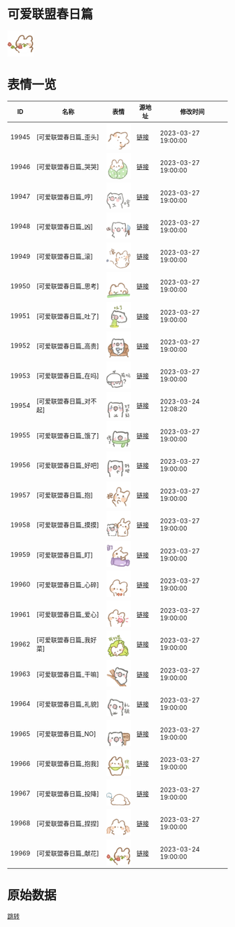 # 可爱联盟春日篇

<img src="./cover.png" height="60" alt="cover" />

# 表情一览

|ID|名称|表情|源地址|修改时间|
|----|----|----|----|----|
|19945|[可爱联盟春日篇_歪头]|<img src="./pic/019945_%5B可爱联盟春日篇_歪头%5D.png" height="60" alt="歪头"/>|[链接](https://i0.hdslb.com/bfs/garb/7c0f963ac253a323c25b182f69f66c8563d74596.png)|2023-03-27 19:00:00|
|19946|[可爱联盟春日篇_哭哭]|<img src="./pic/019946_%5B可爱联盟春日篇_哭哭%5D.png" height="60" alt="哭哭"/>|[链接](https://i0.hdslb.com/bfs/garb/77282cee8311f05d9efc8a9c1b2b948a7b20eb80.png)|2023-03-27 19:00:00|
|19947|[可爱联盟春日篇_哼]|<img src="./pic/019947_%5B可爱联盟春日篇_哼%5D.png" height="60" alt="哼"/>|[链接](https://i0.hdslb.com/bfs/garb/d25caf40b7628432ce394ea33c303d716e519d46.png)|2023-03-27 19:00:00|
|19948|[可爱联盟春日篇_凶]|<img src="./pic/019948_%5B可爱联盟春日篇_凶%5D.png" height="60" alt="凶"/>|[链接](https://i0.hdslb.com/bfs/garb/d79726de2d234dd4efc07d4c963e1228ba723a5c.png)|2023-03-27 19:00:00|
|19949|[可爱联盟春日篇_滚]|<img src="./pic/019949_%5B可爱联盟春日篇_滚%5D.png" height="60" alt="滚"/>|[链接](https://i0.hdslb.com/bfs/garb/7e7a520d3bcad38a582391504125dae653eb8f84.png)|2023-03-27 19:00:00|
|19950|[可爱联盟春日篇_思考]|<img src="./pic/019950_%5B可爱联盟春日篇_思考%5D.png" height="60" alt="思考"/>|[链接](https://i0.hdslb.com/bfs/garb/38fd89d046f17a79097bea933f43b0f814463a82.png)|2023-03-27 19:00:00|
|19951|[可爱联盟春日篇_吐了]|<img src="./pic/019951_%5B可爱联盟春日篇_吐了%5D.png" height="60" alt="吐了"/>|[链接](https://i0.hdslb.com/bfs/garb/ec4b792ec7bcdfcf26c3d8d120504c1bf3ab42f7.png)|2023-03-27 19:00:00|
|19952|[可爱联盟春日篇_高贵]|<img src="./pic/019952_%5B可爱联盟春日篇_高贵%5D.png" height="60" alt="高贵"/>|[链接](https://i0.hdslb.com/bfs/garb/dd40f36b041bf35efd5bc3adce6f7f45560db5a8.png)|2023-03-27 19:00:00|
|19953|[可爱联盟春日篇_在吗]|<img src="./pic/019953_%5B可爱联盟春日篇_在吗%5D.png" height="60" alt="在吗"/>|[链接](https://i0.hdslb.com/bfs/garb/f31108e85b97f0271f48a6c44ad7a13dd9d76d99.png)|2023-03-27 19:00:00|
|19954|[可爱联盟春日篇_对不起]|<img src="./pic/019954_%5B可爱联盟春日篇_对不起%5D.png" height="60" alt="对不起"/>|[链接](https://i0.hdslb.com/bfs/garb/54fa67a2669aa8804c6c5d2537a84a734e95fce8.png)|2023-03-24 12:08:20|
|19955|[可爱联盟春日篇_饿了]|<img src="./pic/019955_%5B可爱联盟春日篇_饿了%5D.png" height="60" alt="饿了"/>|[链接](https://i0.hdslb.com/bfs/garb/1159954d228f879a41afd0a70cbf53fa4e62920c.png)|2023-03-27 19:00:00|
|19956|[可爱联盟春日篇_好吧]|<img src="./pic/019956_%5B可爱联盟春日篇_好吧%5D.png" height="60" alt="好吧"/>|[链接](https://i0.hdslb.com/bfs/garb/c0a3dd1ce8888c78e0f23ffead0c1099b4322da4.png)|2023-03-27 19:00:00|
|19957|[可爱联盟春日篇_抱]|<img src="./pic/019957_%5B可爱联盟春日篇_抱%5D.png" height="60" alt="抱"/>|[链接](https://i0.hdslb.com/bfs/garb/55110fc2cb907f044f0ce2efc7fead30ea75cf31.png)|2023-03-27 19:00:00|
|19958|[可爱联盟春日篇_摸摸]|<img src="./pic/019958_%5B可爱联盟春日篇_摸摸%5D.png" height="60" alt="摸摸"/>|[链接](https://i0.hdslb.com/bfs/garb/874287cbb352273417d5f96c290129ce2a2afc03.png)|2023-03-27 19:00:00|
|19959|[可爱联盟春日篇_盯]|<img src="./pic/019959_%5B可爱联盟春日篇_盯%5D.png" height="60" alt="盯"/>|[链接](https://i0.hdslb.com/bfs/garb/cb89c4ab40e02d634879447c6f3474302c5fea35.png)|2023-03-27 19:00:00|
|19960|[可爱联盟春日篇_心碎]|<img src="./pic/019960_%5B可爱联盟春日篇_心碎%5D.png" height="60" alt="心碎"/>|[链接](https://i0.hdslb.com/bfs/garb/199eb51249ff7518b40a695304933df46f5c9184.png)|2023-03-27 19:00:00|
|19961|[可爱联盟春日篇_爱心]|<img src="./pic/019961_%5B可爱联盟春日篇_爱心%5D.png" height="60" alt="爱心"/>|[链接](https://i0.hdslb.com/bfs/garb/988288d8b669bb2bd7fb496592c4aad62823770d.png)|2023-03-27 19:00:00|
|19962|[可爱联盟春日篇_我好菜]|<img src="./pic/019962_%5B可爱联盟春日篇_我好菜%5D.png" height="60" alt="我好菜"/>|[链接](https://i0.hdslb.com/bfs/garb/c40bd5e2e6f32242a40f753bb9186e1b13c70915.png)|2023-03-27 19:00:00|
|19963|[可爱联盟春日篇_干嘛]|<img src="./pic/019963_%5B可爱联盟春日篇_干嘛%5D.png" height="60" alt="干嘛"/>|[链接](https://i0.hdslb.com/bfs/garb/f5954d7d82275200e3e48bbe0d4a325a7c87a12a.png)|2023-03-27 19:00:00|
|19964|[可爱联盟春日篇_礼貌]|<img src="./pic/019964_%5B可爱联盟春日篇_礼貌%5D.png" height="60" alt="礼貌"/>|[链接](https://i0.hdslb.com/bfs/garb/aaae2cd78b3359cd7a807c068beacdf654b4a172.png)|2023-03-27 19:00:00|
|19965|[可爱联盟春日篇_NO]|<img src="./pic/019965_%5B可爱联盟春日篇_NO%5D.png" height="60" alt="NO"/>|[链接](https://i0.hdslb.com/bfs/garb/f27b52a8e73f78cf2b39507dec1335c686f17a0c.png)|2023-03-27 19:00:00|
|19966|[可爱联盟春日篇_抱我]|<img src="./pic/019966_%5B可爱联盟春日篇_抱我%5D.png" height="60" alt="抱我"/>|[链接](https://i0.hdslb.com/bfs/garb/33487a6d59007c72bb5f745d93e3f28d82d32e9c.png)|2023-03-27 19:00:00|
|19967|[可爱联盟春日篇_投降]|<img src="./pic/019967_%5B可爱联盟春日篇_投降%5D.png" height="60" alt="投降"/>|[链接](https://i0.hdslb.com/bfs/garb/b6ac52b8bfa0fec59f215f51f730473e6ef5beb8.png)|2023-03-27 19:00:00|
|19968|[可爱联盟春日篇_捏捏]|<img src="./pic/019968_%5B可爱联盟春日篇_捏捏%5D.png" height="60" alt="捏捏"/>|[链接](https://i0.hdslb.com/bfs/garb/6ec88b4584e2b976061957e31f7d27c7d1e311c1.png)|2023-03-27 19:00:00|
|19969|[可爱联盟春日篇_献花]|<img src="./pic/019969_%5B可爱联盟春日篇_献花%5D.png" height="60" alt="献花"/>|[链接](https://i0.hdslb.com/bfs/garb/a34afee8f524a8cf487ce9012cb45d201c1c98f2.png)|2023-03-24 19:00:00|

# 原始数据

[跳转](./raw.json)

